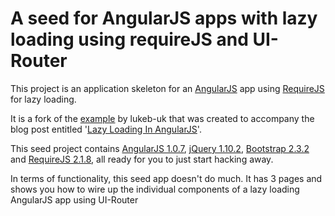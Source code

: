 A seed for AngularJS apps with lazy loading using requireJS and UI-Router
=====================================
This project is an application skeleton for an [AngularJS](http://angularjs.org/) app using [RequireJS](http://requirejs.org/) for lazy loading.

It is a fork of the [example](https://github.com/lukeb-uk/angular-requirejs-lazy-load-seed) by lukeb-uk that was created to accompany the blog post entitled
'[Lazy Loading In AngularJS](http://ify.io/lazy-loading-in-angularjs/)'.

This seed project contains [AngularJS 1.0.7](http://angularjs.org/), [jQuery 1.10.2](http://jquery.com/), [Bootstrap 2.3.2](http://twitter.github.com/bootstrap/) and [RequireJS 2.1.8](http://requirejs.org/), all ready for you to just start hacking away.

In terms of functionality, this seed app doesn't do much. It has 3 pages and shows you how to wire up the individual components of a lazy loading AngularJS app using UI-Router

